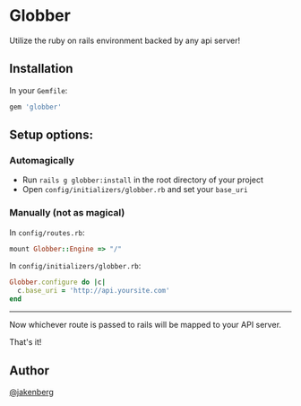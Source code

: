 # Globber
Utilize the ruby on rails environment backed by any api server!

## Installation
In your `Gemfile`:
```ruby
gem 'globber'
```
## Setup options:

### Automagically
- Run `rails g globber:install` in the root directory of your project
- Open `config/initializers/globber.rb` and set your `base_uri`

### Manually (not as magical)
In `config/routes.rb`:
```ruby
mount Globber::Engine => "/"
```
In `config/initializers/globber.rb`:
```ruby
Globber.configure do |c|
  c.base_uri = 'http://api.yoursite.com'
end
```
----
Now whichever route is passed to rails will be mapped to your API server.

That's it!

## Author
[@jakenberg](https://github.com/jakenberg)